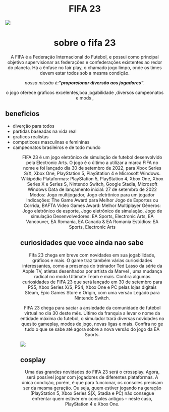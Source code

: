 <DOCTIPE html>
<html lang="pt-br">
    <head>
        <meta charset="utf-8">       
        <link rel="stylesheet" href="style.css">      
    <body>
        <title>fifa 23</title>
        <h1 style="text-align: center">FIFA 23</h1>
        <img src="https://github.com/luislfc15/html/assets/137503969/d8bd290f-404a-49c5-bf6c-97e2c582fac9">
        <h1 style="text-align: center">sobre o fifa 23</h1>
        <p style="text-align: center">A FIFA é a Federação Internacional do Futebol,
         e possui como principal objetivo supervisionar as federações e confederações existentes
         ao redor do planeta. 
         Há a ênfase no fair play, o chamado jogo limpo, onde os times devem 
         estar todos sob a mesma condição.</p>     
        <p style="text-align: center"><em>nossa missão é:<strong>"proporcionar 
        diversão aos jogadores"</strong>.</em></p>       
        <p style="text-align : center ">o jogo oferece graficos excelentes,boa jogabilidade ,diversos campeonatos e mods ,     
        <h2>beneficios</h2> 
        <ul>
            <li>diverção para todos </li>
            <li>partidas baseadas na vida real</li>
            <li>graficos realistas
            <li>competicoes masculinas e femininas</li>
            <li>campeonatos brasileiros e de todo mundo</li>
        <ul>
        <p style="text-align: center;">FIFA 23 é um jogo eletrônico de simulação de futebol desenvolvido pela Electronic Arts. O jogo é o último a utilizar a marca FIFA no nome e foi lançado dia 30 de setembro de 2022, para Xbox Series S/X, Xbox One, PlayStation 5, PlayStation 4 e Microsoft Windows. Wikipédia
            Plataformas: PlayStation 5, PlayStation 4, Xbox One, Xbox Series X e Series S, Nintendo Switch, Google Stadia, Microsoft Windows
            Data de lançamento inicial: 27 de setembro de 2022
            Modos: Jogo multijogador, Jogo eletrônico para um jogador
            Indicações: The Game Award para Melhor Jogo de Esportes ou Corrida, BAFTA Video Games Award: Melhor Multiplayer
            Gêneros: Jogo eletrônico de esporte, Jogo eletrônico de simulação, Jogo de simulação
            Desenvolvedores: EA Sports, Electronic Arts, EA Vancouver, EA Romania, EA Canada & EA Romania
            Estúdios: EA Sports, Electronic Arts</p>
        <h2>curiosidades que voce ainda nao sabe</h2>
        <p style="text-align: center;">Fifa 23 chega em breve com novidades em sua jogabilidade, gráficos e mais. O game traz também várias curiosidades interessantes, como a presença do treinador Ted Lasso da série da Apple TV, atletas desenhados por artista da Marvel , uma mudança radical no modo Ultimate Team e mais.
            Confira algumas curiosidades de FIFA 23 que será lançado em 30 de setembro para PS5, Xbox Series X/S, PS4, Xbox One e PC pelas lojas digitais Steam, Epic Games Store e Origin, com uma versão Legado para Nintendo Switch.</p>
        <p style="text-align: center;"> FIFA 23 chega para saciar a ansiedade da comunidade de futebol virtual no dia 30 deste mês. Último da franquia a levar o nome da entidade máxima do futebol, o simulador trará diversas novidades no quesito gameplay, modos de jogo, novas ligas e mais. Confira no ge tudo o que se sabe até agora sobre a nova versão do jogo da EA Sports.</p>
          <img src="https://github.com/luislfc15/html/assets/137503969/f64a6b08-eaf4-4edd-804f-a7b904c6e00e">
        <h2>cosplay</h2>
        <p style="text-align: center;">Uma das grandes novidades do FIFA 23 será o crossplay. Agora, será possível jogar com jogadores de diferentes plataformas. A única condição, porém, é que para funcionar, os consoles precisam ser da mesma geração. Ou seja, quem estiver jogando na geração (PlayStation 5, Xbox Series S|X, Stadia e PC) não consegue enfrentar quem estiver em consoles antigos – neste caso, PlayStation 4 e Xbox One.</p>
            <body>
<html>   
